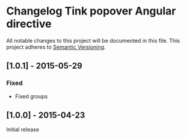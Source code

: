 # Changelog Tink popover Angular directive

All notable changes to this project will be documented in this file.
This project adheres to [Semantic Versioning](http://semver.org/).

<!--
## [Unreleased] - [unreleased]

### Added
### Changed
### Deprecated
### Removed
### Fixed
### Security
-->

## [1.0.1] - 2015-05-29

### Fixed
- Fixed groups	

## [1.0.0] - 2015-04-23

Initial release
